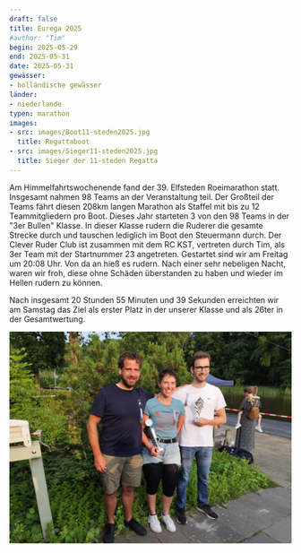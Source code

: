 ```yaml
---
draft: false
title: Eurega 2025
#author: "Tim"
begin: 2025-05-29
end: 2025-05-31
date: 2025-05-31
gewässer:
- holländische gewässer
länder:
- niederlande
typen: marathon
images:
- src: images/Boot11-steden2025.jpg
  title: Regattaboot
- src: images/Sieger11-steden2025.jpg
  title: Sieger der 11-steden Regatta
---
```


Am Himmelfahrtswochenende fand der 39. Elfsteden Roeimarathon statt. Insgesamt nahmen 98 Teams an der Veranstaltung teil.
Der Großteil der Teams fährt diesen 208km langen Marathon als Staffel mit bis zu 12 Teammitgliedern pro Boot.
Dieses Jahr starteten 3 von den 98 Teams in der "3er Bullen" Klasse. In dieser Klasse rudern die Ruderer die gesamte Strecke durch und tauschen lediglich im Boot den Steuermann durch. 
Der Clever Ruder Club ist zusammen mit dem RC KST, vertreten durch Tim, als 3er Team mit der Startnummer 23 angetreten. 
Gestartet sind wir am Freitag um 20:08 Uhr. Von da an hieß es rudern. Nach einer sehr nebeligen Nacht, waren wir froh, diese ohne Schäden überstanden zu haben und wieder im Hellen rudern zu können. 

Nach insgesamt 20 Stunden 55 Minuten und 39 Sekunden erreichten wir am Samstag das Ziel als erster Platz in der unserer Klasse und als 26ter in der Gesamtwertung.

![Sieger](images/Sieger11-steden2025.jpg)
